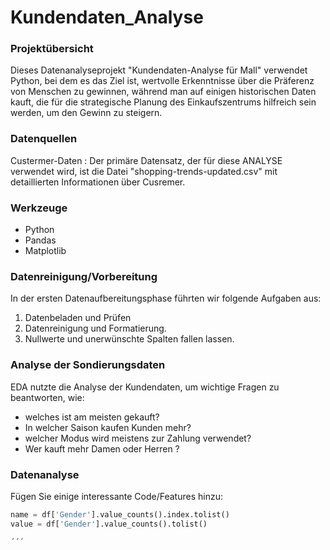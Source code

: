 # Kundendaten_Analyse

### Projektübersicht

 Dieses Datenanalyseprojekt "Kundendaten-Analyse für Mall" verwendet Python, bei dem es das Ziel ist, wertvolle Erkenntnisse über die Präferenz von Menschen zu gewinnen, während man auf einigen historischen Daten kauft, die für die strategische Planung des Einkaufszentrums hilfreich sein werden, um den Gewinn zu steigern.

### Datenquellen

Custermer-Daten : Der primäre Datensatz, der für diese ANALYSE verwendet wird, ist die Datei "shopping-trends-updated.csv" mit detaillierten Informationen über Cusremer.

### Werkzeuge

- Python
- Pandas
- Matplotlib

### Datenreinigung/Vorbereitung

In der ersten Datenaufbereitungsphase führten wir folgende Aufgaben aus:

1. Datenbeladen und Prüfen
2. Datenreinigung und Formatierung.
3. Nullwerte und unerwünschte Spalten fallen lassen.

### Analyse der Sondierungsdaten

EDA nutzte die Analyse der Kundendaten, um wichtige Fragen zu beantworten, wie:

- welches ist am meisten gekauft?
- In welcher Saison kaufen Kunden mehr?
- welcher Modus wird meistens zur Zahlung verwendet?
- Wer kauft mehr Damen oder Herren ?



### Datenanalyse

Fügen Sie einige interessante Code/Features hinzu:

```py
name = df['Gender'].value_counts().index.tolist()         
value = df['Gender'].value_counts().tolist()

´´´
